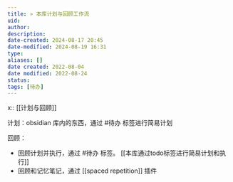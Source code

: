 ```yaml
---
title: » 本库计划与回顾工作流
uid: 
author: 
description: 
date-created: 2024-08-17 20:45
date-modified: 2024-08-19 16:31
type: 
aliases: []
date created: 2022-08-04
date modified: 2022-08-24
status: 
tags: [待办]
---
```


x:: [[计划与回顾]]

计划：obsidian 库内的东西，通过 #待办 标签进行简易计划

回顾：

- 回顾计划并执行，通过 #待办 标签。 [[本库通过todo标签进行简易计划和执行]]
- 回顾和记忆笔记，通过 [[spaced repetition]] 插件
